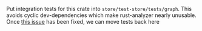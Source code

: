 Put integration tests for this crate into `store/test-store/tests/graph`.
This avoids cyclic dev-dependencies which make rust-analyzer nearly
unusable. Once [this
issue](https://github.com/rust-lang/rust-analyzer/issues/14167) has been
fixed, we can move tests back here
